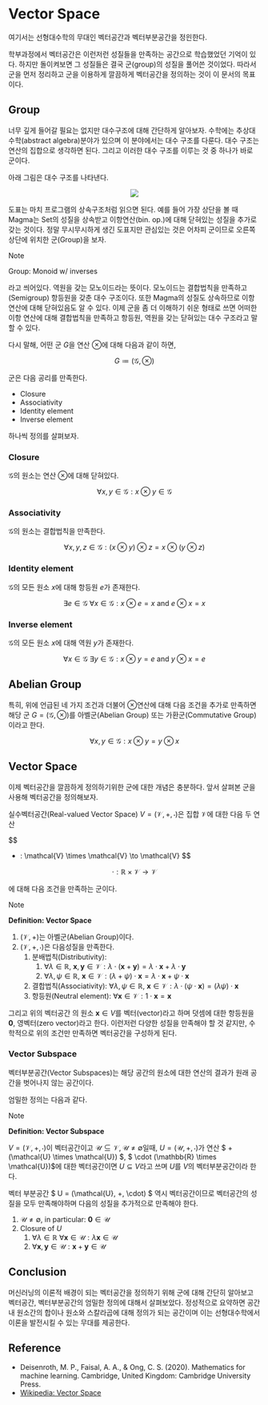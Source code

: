 # Vector Space

여기서는 선형대수학의 무대인 벡터공간과 벡터부분공간을 정읜한다.

학부과정에서 벡터공간은 이런저런 성질들을 만족하는 공간으로 학습했었던 기억이 있다. 하지만 돌이켜보면 그 성질들은 결국 군(group)의 성질을 풀어쓴 것이었다. 따라서 군을 먼저 정리하고 군을 이용하게 깔끔하게 벡터공간을 정의하는 것이 이 문서의 목표이다.

## Group

너무 깊게 들어갈 필요는 없지만 대수구조에 대해 간단하게 알아보자. 수학에는 추상대수학(abstract algebra)분야가 있으며 이 분야에서는 대수 구조를 다룬다. 대수 구조는 연산의 집합으로 생각하면 된다. 그리고 이러한 대수 구조를 이루는 것 중 하나가 바로 군이다.

아래 그림은 대수 구조를 나타낸다.

<div align=center>
<img src="https://upload.wikimedia.org/wikipedia/commons/d/d7/Algebraic_structures.png"/>
</div>

도표는 마치 프로그램의 상속구조처럼 읽으면 된다. 예를 들어 가장 상단을 볼 때 Magma는 Set의 성질을 상속받고 이항연산(bin. op.)에 대해 닫혀있는 성질을 추가로 갖는 것이다. 정말 무시무시하게 생긴 도표지만 관심있는 것은 어차피 군이므로 오른쪽 상단에 위치한 군(Group)을 보자.

> [!NOTE]
> Group: Monoid w/ inverses

라고 씌어있다. 역원을 갖는 모노이드라는 뜻이다. 모노이드는 결합법칙을 만족하고(Semigroup) 항등원을 갖춘 대수 구조이다. 또한 Magma의 성질도 상속하므로 이항연산에 대해 닫혀있음도 알 수 있다. 이제 군을 좀 더 이해하기 쉬운 형태로 쓰면 어떠한 이항 연산에 대해 결합법칙을 만족하고 항등원, 역원을 갖는 닫혀있는 대수 구조라고 말할 수 있다.

다시 말해, 어떤 군 $G$을 연산 $\otimes$에 대해 다음과 같이 하면,

$$G \coloneqq (\mathcal{G}, \otimes)$$

군은 다음 공리를 만족한다.

* Closure
* Associativity
* Identity element
* Inverse element

하나씩 정의를 살펴보자.

### Closure

$\mathcal{G}$의 원소는 연산 $\otimes$에 대해 닫혀있다.

$$\forall x, y \in \mathcal{G} : x \otimes y \in \mathcal{G}$$

### Associativity

$\mathcal{G}$의 원소는 결합법칙을 만족한다.

$$\forall x, y, z \in \mathcal{G} : (x \otimes y) \otimes z = x \otimes (y \otimes z)$$

### Identity element

$\mathcal{G}$의 모든 원소 $x$에 대해 항등원 $e$가 존재한다.

$$\exists e \in \mathcal{G} \ \forall x \in \mathcal{G} : x \otimes e = x \ \text{and} \ e \otimes x = x$$

### Inverse element

$\mathcal{G}$의 모든 원소 $x$에 대해 역원 $y$가 존재한다.

$$
\forall x \in \mathcal{G} \ \exists y \in \mathcal{G} : x \otimes y = e \ \text{and} \ y \otimes x  = e
$$


## Abelian Group

특히, 위에 언급된 네 가지 조건과 더불어 $\otimes$연산에 대해 다음 조건을 추가로 만족하면 해당 군 $G = (\mathcal{G}, \otimes)$를 아벨군(Abelian Group) 또는 가환군(Commutative Group)이라고 한다.

$$
\forall x, y \in \mathcal{G} : x \otimes y = y \otimes x
$$

## Vector Space

이제 벡터공간을 깔끔하게 정의하기위한 군에 대한 개념은 충분하다. 앞서 살펴본 군을 사용해 벡터공간을 정의해보자.

실수벡터공간(Real-valued Vector Space) $V = (\mathcal{V}, +, \cdot)$은 집합 $\mathcal{V}$에 대한 다음 두 연산

$$
+ : \mathcal{V} \times \mathcal{V} \to \mathcal{V}
$$

$$
\cdot : \mathbb{R} \times \mathcal{V} \to \mathcal{V}
$$

에 대해 다음 조건을 만족하는 군이다.

> [!NOTE]
> **Definition: Vector Space**
>
> 1. $(\mathcal{V}, +)$는 아벨군(Abelian Group)이다.
> 2. $(\mathcal{V}, +, \cdot)$은 다음성질을 만족한다.
>    1. 분배법칙(Distributivity):
>       1. $\forall \lambda \in \mathbb{R}, \ \boldsymbol{x}, \boldsymbol{y} \in \mathcal{V} : \lambda \cdot(\boldsymbol{x} + \boldsymbol{y}) = \lambda \cdot \boldsymbol{x} + \lambda \cdot \boldsymbol{y}$
>       2. $\forall \lambda, \psi \in \mathbb{R}, \ \boldsymbol{x} \in \mathcal{V} : (\lambda + \psi) \cdot \boldsymbol{x} = \lambda \cdot \boldsymbol{x} + \psi \cdot \boldsymbol{x}$
>    2. 결합법칙(Associativity): $\forall \lambda, \psi \in \mathbb{R}, \ \boldsymbol{x} \in \mathcal{V} : \lambda \cdot (\psi \cdot \boldsymbol{x}) = (\lambda \psi) \cdot \boldsymbol{x}$
>    3. 항등원(Neutral element): $\forall \boldsymbol{x} \in \mathcal{V} : 1 \cdot \boldsymbol{x} = \boldsymbol{x}$

그리고 위의 벡터공간 의 원소 $\boldsymbol{x} \in V$를 벡터(vector)라고 하며 덧셈에 대한 항등원을 $\boldsymbol{0}$, 영벡터(zero vector)라고 한다. 이런저런 다양한 성질을 만족해야 할 것 같지만, 수학적으로 위의 조건만 만족하면 벡터공간을 구성하게 된다.

### Vector Subspace

벡터부분공간(Vector Subspaces)는 해당 공간의 원소에 대한 연산의 결과가 원래 공간을 벗어나지 않는 공간이다.

엄밀한 정의는 다음과 같다.

> [!NOTE]
> **Definition: Vector Subspace**
>
> $V = (\mathcal{V}, +, \cdot)$이 벡터공간이고 $\mathcal{U} \subseteq \mathcal{V}, \mathcal{U} \neq \emptyset$일때, $U = (\mathcal{U}, +, \cdot)$가 연산 $ + (\mathcal{U} \times \mathcal{U}) $, $ \cdot (\mathbb{R} \times \mathcal{U})$에 대한 벡터공간이면 $U \subseteq V$라고 쓰며 $U$를 $V$의 벡터부분공간이라 한다.

벡터 부분공간 $ U = (\mathcal{U}, +, \cdot) $ 역시 벡터공간이므로 벡터공간의 성질을 모두 만족해야하며 다음의 성질을 추가적으로 만족해야 한다.

1. $\mathcal{U} \neq \emptyset$, in particular: $\boldsymbol{0} \in \mathcal{U}$
2. Closure of $U$
   1. $\forall \lambda \in \mathbb{R} \ \forall {\boldsymbol{x}} \in \mathcal{U} : \lambda \boldsymbol{x} \in \mathcal{U}$
   2. $\forall \boldsymbol{x}, \boldsymbol{y} \in \mathcal{U} : \boldsymbol{x} + \boldsymbol{y} \in \mathcal{U}$

## Conclusion

머신러닝의 이론적 배경이 되는 벡터공간을 정의하기 위해 군에 대해 간단히 알아보고 벡터공간, 벡터부분공간의 엄밀한 정의에 대해서 살펴보았다. 정성적으로 요약하면 공간 내 원소간의 합이나 원소와 스칼라곱에 대해 정의가 되는 공간이며 이는 선형대수학에서 이론을 발전시킬 수 있는 무대를 제공한다.

## Reference

* Deisenroth, M. P., Faisal, A. A., & Ong, C. S. (2020). Mathematics for machine learning. Cambridge, United Kingdom: Cambridge University Press.
* [Wikipedia: Vector Space](https://en.wikipedia.org/wiki/Vector_space)